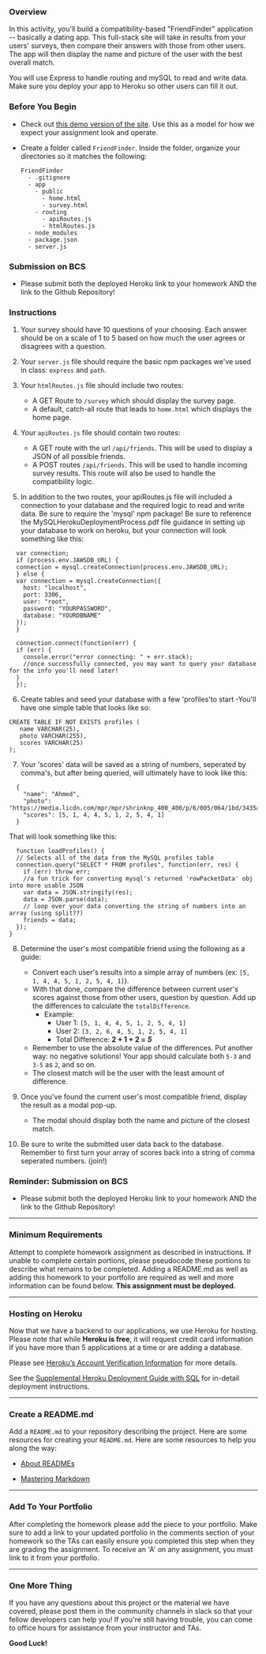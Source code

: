 ### Overview

In this activity, you'll build a compatibility-based "FriendFinder" application -- basically a dating app. This full-stack site will take in results from your users' surveys, then compare their answers with those from other users. The app will then display the name and picture of the user with the best overall match.

You will use Express to handle routing and mySQL to read and write data. Make sure you deploy your app to Heroku so other users can fill it out.

### Before You Begin

- Check out [this demo version of the site](https://friend-finder-fsf.herokuapp.com/). Use this as a model for how we expect your assignment look and operate.

- Create a folder called `FriendFinder`. Inside the folder, organize your directories so it matches the following:

  ```
  FriendFinder
    - .gitignore
    - app
      - public
        - home.html
        - survey.html
      - routing
        - apiRoutes.js
        - htmlRoutes.js
    - node_modules
    - package.json
    - server.js
  ```

### Submission on BCS

- Please submit both the deployed Heroku link to your homework AND the link to the Github Repository!

### Instructions

1. Your survey should have 10 questions of your choosing. Each answer should be on a scale of 1 to 5 based on how much the user agrees or disagrees with a question.

2. Your `server.js` file should require the basic npm packages we've used in class: `express` and `path`.

3. Your `htmlRoutes.js` file should include two routes:

   - A GET Route to `/survey` which should display the survey page.
   - A default, catch-all route that leads to `home.html` which displays the home page.

4. Your `apiRoutes.js` file should contain two routes:

   - A GET route with the url `/api/friends`. This will be used to display a JSON of all possible friends.
   - A POST routes `/api/friends`. This will be used to handle incoming survey results. This route will also be used to handle the compatibility logic.

5. In addition to the two routes, your apiRoutes.js file will included a connection to your database and the required logic to read and write data. Be sure to require the 'mysql' npm package!
   Be sure to reference the MySQLHerokuDeploymentProcess.pdf file guidance in setting up your database to work on heroku, but your connection will look something like this:

```
  var connection;
  if (process.env.JAWSDB_URL) {
  connection = mysql.createConnection(process.env.JAWSDB_URL);
  } else {
  var connection = mysql.createConnection({
    host: "localhost",
    port: 3306,
    user: "root",
    password: "YOURPASSWORD",
    database: "YOURDBNAME"
  });
  }

  connection.connect(function(err) {
  if (err) {
    console.error("error connecting: " + err.stack);
    //once successfully connected, you may want to query your database for the info you'll need later!
  }
  });
```

6. Create tables and seed your database with a few 'profiles'to start
   -You'll have one simple table that looks like so:

```
CREATE TABLE IF NOT EXISTS profiles (
   name VARCHAR(25),
   photo VARCHAR(255),
   scores VARCHAR(25)
);

```

7. Your 'scores' data will be saved as a string of numbers, seperated by comma's, but after being queried, will ultimately have to look like this:

```
  {
    "name": "Ahmed",
    "photo": "https://media.licdn.com/mpr/mpr/shrinknp_400_400/p/6/005/064/1bd/3435aa3.jpg",
    "scores": [5, 1, 4, 4, 5, 1, 2, 5, 4, 1]
  }
```

That will look something like this:

```
  function loadProfiles() {
  // Selects all of the data from the MySQL profiles table
  connection.query("SELECT * FROM profiles", function(err, res) {
    if (err) throw err;
    //a fun trick for converting mysql's returned 'rowPacketData' obj into more usable JSON
    var data = JSON.stringify(res);
    data = JSON.parse(data);
    // loop over your data converting the string of numbers into an array (using split??)
    friends = data;
  });
}
```

8. Determine the user's most compatible friend using the following as a guide:

   - Convert each user's results into a simple array of numbers (ex: `[5, 1, 4, 4, 5, 1, 2, 5, 4, 1]`).
   - With that done, compare the difference between current user's scores against those from other users, question by question. Add up the differences to calculate the `totalDifference`.
     - Example:
       - User 1: `[5, 1, 4, 4, 5, 1, 2, 5, 4, 1]`
       - User 2: `[3, 2, 6, 4, 5, 1, 2, 5, 4, 1]`
       - Total Difference: **2 + 1 + 2 =** **_5_**
   - Remember to use the absolute value of the differences. Put another way: no negative solutions! Your app should calculate both `5-3` and `3-5` as `2`, and so on.
   - The closest match will be the user with the least amount of difference.

9. Once you've found the current user's most compatible friend, display the result as a modal pop-up.

   - The modal should display both the name and picture of the closest match.

10. Be sure to write the submitted user data back to the database. Remember to first turn your array of scores back into a string of comma seperated numbers. (join!)

### Reminder: Submission on BCS

- Please submit both the deployed Heroku link to your homework AND the link to the Github Repository!

---

### Minimum Requirements

Attempt to complete homework assignment as described in instructions. If unable to complete certain portions, please pseudocode these portions to describe what remains to be completed. Adding a README.md as well as adding this homework to your portfolio are required as well and more information can be found below. **This assignment must be deployed.**

---

### Hosting on Heroku

Now that we have a backend to our applications, we use Heroku for hosting. Please note that while **Heroku is free**, it will request credit card information if you have more than 5 applications at a time or are adding a database.

Please see [Heroku’s Account Verification Information](https://devcenter.heroku.com/articles/account-verification) for more details.

See the [Supplemental Heroku Deployment Guide with SQL](../../MySQLHerokuDeploymentProcess.pdf) for in-detail deployment instructions.

---

### Create a README.md

Add a `README.md` to your repository describing the project. Here are some resources for creating your `README.md`. Here are some resources to help you along the way:

- [About READMEs](https://help.github.com/articles/about-readmes/)

- [Mastering Markdown](https://guides.github.com/features/mastering-markdown/)

---

### Add To Your Portfolio

After completing the homework please add the piece to your portfolio. Make sure to add a link to your updated portfolio in the comments section of your homework so the TAs can easily ensure you completed this step when they are grading the assignment. To receive an 'A' on any assignment, you must link to it from your portfolio.

---

### One More Thing

If you have any questions about this project or the material we have covered, please post them in the community channels in slack so that your fellow developers can help you! If you're still having trouble, you can come to office hours for assistance from your instructor and TAs.

**Good Luck!**
